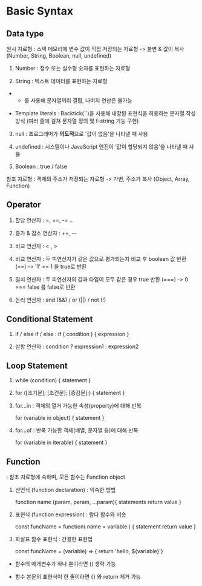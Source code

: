 # Basic Syntax

## Data type

원시 자료형 : 스택 메모리에 변수 값이 직접 저장되는 자료형 -> 불변 & 값이 복사 (Number, String, Boolean, null, undefined)

1. Number : 정수 또는 실수형 숫자를 표현하는 자료형

2. String : 텍스트 데이터를 표현하는 자료형 

- + 를 사용해 문자열끼리 결합, 나머지 연산은 불가능 

- Template literals : Backtick(``)을 사용해 내장된 표현식을 허용하는 문자열 작성 방식 (여러 줄에 걸쳐 문자열 정의 및 f-string 기능 구현)

3. null : 프로그래머가 **의도적**으로 '값이 없음'을 나타낼 때 사용 

4. undefined : 시스템이나 JavaScript 엔진이 '값이 할당되지 않음'을 나타낼 때 사용 

5. Boolean : true / false 

참조 자료형 : 객체의 주소가 저장되는 자료형 -> 가변, 주소가 복사 (Object, Array, Function) 


## Operator 

1. 할당 연산자 : =, +=, -= ..

2. 증가 & 감소 연산자 : ++, -- 

3. 비교 연산자 : < , >

4. 비교 연산자 : 두 피연산자가 같은 값으로 평가되는지 비교 후 boolean 값 반환 (==) -> '1' == 1 을 true로 반환

5. 일치 연산자 : 두 피연산자의 값과 타입이 모두 같은 경우 true 반환 (===) -> 0 === false 를 false로 반환 

6. 논리 연산자 : and (&&) / or (||) / not (!) 


## Conditional Statement

1. if / else if / else : if ( condition ) { expression }

2. 삼항 연산자 : condition ? expression1 : expression2 


## Loop Statement 

1. while (condition) { statement }

2. for ([초기문]; [조건문]; [증감문];) { statement }

3. for...in : 객체의 열거 가능한 속성(property)에 대해 반복 

    for (variable in object) { statement }

4. for...of : 반복 가능한 객체(배열, 문자열 등)에 대해 반복 

    for (variable in iterable) { statement }


## Function

: 참조 자료형에 속하며, 모든 함수는 Function object 

1. 선언식 (function declaration) : 익숙한 방법 

    function name (param, param, ...param){
        statements
        return value
    }

2. 표현식 (function expression) : 람다 함수와 비슷 

    const funcName = function( name = variable ) {
        statement
        return value 
    }

3. 화살표 함수 표현식 : 간결한 표현법 

    const funcName = (variable) => { return 'hello, ${variable}'}

- 함수의 매개변수가 하나 뿐이라면 () 생략 가능 

- 함수 본문의 표현식이 한 줄이라면 {} 와 return 제거 가능 